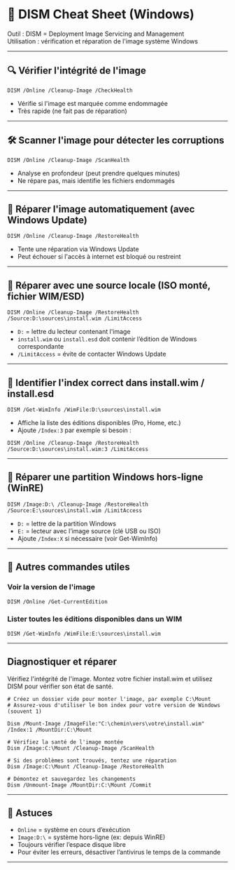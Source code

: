 # 📌 DISM Cheat Sheet (Windows)

Outil : DISM = Deployment Image Servicing and Management  
Utilisation : vérification et réparation de l'image système Windows

---

## 🔍 Vérifier l'intégrité de l'image

```
DISM /Online /Cleanup-Image /CheckHealth
```

- Vérifie si l'image est marquée comme endommagée
- Très rapide (ne fait pas de réparation)

---

## 🛠️ Scanner l'image pour détecter les corruptions

```
DISM /Online /Cleanup-Image /ScanHealth
```

- Analyse en profondeur (peut prendre quelques minutes)
- Ne répare pas, mais identifie les fichiers endommagés

---

## 🧹 Réparer l'image automatiquement (avec Windows Update)

```
DISM /Online /Cleanup-Image /RestoreHealth
```

- Tente une réparation via Windows Update
- Peut échouer si l'accès à internet est bloqué ou restreint

---

## 💾 Réparer avec une source locale (ISO monté, fichier WIM/ESD)

```
DISM /Online /Cleanup-Image /RestoreHealth /Source:D:\sources\install.wim /LimitAccess
```

- `D:` = lettre du lecteur contenant l'image
- `install.wim` ou `install.esd` doit contenir l’édition de Windows correspondante
- `/LimitAccess` = évite de contacter Windows Update

---

## 🧩 Identifier l'index correct dans install.wim / install.esd

```
DISM /Get-WimInfo /WimFile:D:\sources\install.wim
```

- Affiche la liste des éditions disponibles (Pro, Home, etc.)
- Ajoute `/Index:3` par exemple si besoin :

```
DISM /Online /Cleanup-Image /RestoreHealth /Source:D:\sources\install.wim:3 /LimitAccess
```

---

## 🔄 Réparer une partition Windows hors-ligne (WinRE)

```
DISM /Image:D:\ /Cleanup-Image /RestoreHealth /Source:E:\sources\install.wim /LimitAccess
```

- `D:` = lettre de la partition Windows
- `E:` = lecteur avec l’image source (clé USB ou ISO)
- Ajoute `/Index:X` si nécessaire (voir Get-WimInfo)

---

## 🧪 Autres commandes utiles

### Voir la version de l'image

```
DISM /Online /Get-CurrentEdition
```

### Lister toutes les éditions disponibles dans un WIM

```
DISM /Get-WimInfo /WimFile:E:\sources\install.wim
```

---

## Diagnostiquer et réparer 

Vérifiez l'intégrité de l'image. Montez votre fichier install.wim et utilisez DISM pour vérifier son état de santé.
```
# Créez un dossier vide pour monter l'image, par exemple C:\Mount
# Assurez-vous d'utiliser le bon index pour votre version de Windows (souvent 1)

Dism /Mount-Image /ImageFile:"C:\chemin\vers\votre\install.wim" /Index:1 /MountDir:C:\Mount

# Vérifiez la santé de l'image montée
Dism /Image:C:\Mount /Cleanup-Image /ScanHealth

# Si des problèmes sont trouvés, tentez une réparation
Dism /Image:C:\Mount /Cleanup-Image /RestoreHealth

# Démontez et sauvegardez les changements
Dism /Unmount-Image /MountDir:C:\Mount /Commit
```
---

## 🛑 Astuces

- `Online` = système en cours d’exécution
- `Image:D:\` = système hors-ligne (ex: depuis WinRE)
- Toujours vérifier l’espace disque libre
- Pour éviter les erreurs, désactiver l’antivirus le temps de la commande

---
